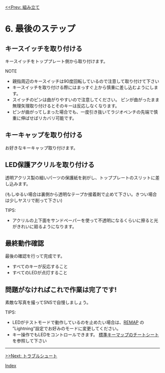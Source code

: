 [<<Prev: 組み立て](05_assembly.md)  

# 6. 最後のステップ

## キースイッチを取り付ける

キースイッチをトッププレート側から取り付けます。

NOTE
 - 親指周辺のキースイッチは90度回転しているので注意して取り付けて下さい
  - キースイッチを取り付ける際にはまっすぐ上から慎重に差し込むようにします。
  - スイッチのピンは曲がりやすいので注意してください。 ピンが曲がったまま無理矢理取り付けるとそのキーは反応しなくなります。
  - ピンが曲がってしまった場合でも、一度引き抜いてラジオペンチの先端で慎重に伸ばせばリカバリ可能です。

## キーキャップを取り付ける

お好きなキーキャップ取り付けます。

## LED保護アクリルを取り付ける

透明アクリス製の細いパーツの保護紙を剥がし、トッププレートのスリットに差し込みます。

(もしゆるい場合は裏側から透明なテープか接着剤で止めて下さい。きつい場合は少しヤスリで削って下さい)

TIPS:

  - アクリルの上下面をサンドペーパーを使って不透明になるくらいに擦ると光がきれいに廻るようになります。

## 最終動作確認

最後の確認を行って完成です。
- すべてのキーが反応すること
- すべてのLEDが点灯すること

 ## 問題がなければこれで作業は完了です!

素敵な写真を撮ってSNSで自慢しましょう。


TIPS:
  - LEDがテストモードで動作しているのを止めたい場合は、[REMAP](https://remap-keys.app/configure) の ”Lightning"設定でお好みのモードに変更してください。
  - キー操作でもLEDをコントロールできます。 [標準キーマップのチートシート](img/keymap_cheatsheet_ergotonic_49.pdf)を参照して下さい

----
 [>>Next: トラブルシュート](07_troubleshoot.md)

[Index](index.md)
